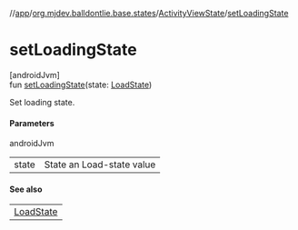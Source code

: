 //[app](../../../index.md)/[org.mjdev.balldontlie.base.states](../index.md)/[ActivityViewState](index.md)/[setLoadingState](set-loading-state.md)

# setLoadingState

[androidJvm]\
fun [setLoadingState](set-loading-state.md)(state: [LoadState](https://developer.android.com/reference/kotlin/androidx/paging/LoadState.html))

Set loading state.

#### Parameters

androidJvm

| | |
|---|---|
| state | State an Load-state value |

#### See also

| |
|---|
| [LoadState](https://developer.android.com/reference/kotlin/androidx/paging/LoadState.html) |
